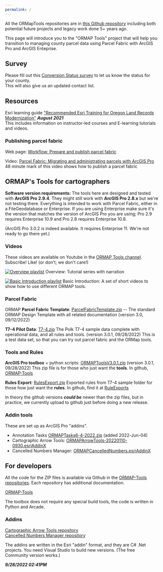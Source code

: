 ```yaml
---
permalink: /
---
```

All the ORMapTools repositories are in
[this Github repository](https://github.com/ORMAPTools)
including both potential future projects and legacy work done 5+ years ago.

This page will introduce you to the "ORMAP Tools" project that will help you 
transition to managing county parcel data using Parcel Fabric with ArcGIS Pro and ArcGIS Enteprise.

## Survey

Please fill out this [Conversion Status survey](https://docs.google.com/forms/d/e/1FAIpQLScLnnL2K0-6XgkTuEsw7QQ-Sx-LXNLE1jY4Y5ATNiESmDRE_A/viewform?vc=0&c=0&w=1&flr=0&pli=1&fbzx=5578410564896297533")
to let us know the status for your county.  
This will also give us an updated contact list.

## Resources

Esri learning guide ["Recommended Esri Training for Oregon Land Records Modernization"](docs/ArcGIS%20Training%20Plan%20For%20ORMAP%20for%20JS_edit.pdf) ***August 2021***  
This includes information on instructor-led courses and E-learning tutorials and videos.

### Publishing parcel fabric

Web page: [Workflow: Prepare and publish parcel fabric
](https://pro.arcgis.com/en/pro-app/latest/help/data/parcel-editing/workflow-publishpf.htm)

Video: [Parcel Fabric: Migrating and administrating parcels with ArcGIS Pro](https://www.esri.com/videos/watch?videoid=zvTSIHKHC54&title=parcel-fabric-migrating-and-administrating-parcels-with-arcgis-pro)  
48 minute mark of this video shows how to publish a parcel fabric  

## ORMAP's Tools for cartographers

**Software version requirements:** 
The tools here are designed and tested with **ArcGIS Pro 2.9.4**.
They might still work with **ArcGIS Pro 2.8.x** but we're not testing there.
Everything is intended to work with Parcel Fabric, either in a FileGeodatabase or Enterprise.
If you are using Enterprise make sure it's the version that matches the version of ArcGIS Pro you are using; Pro 2.9 requires Enterprise 10.9 and Pro 2.8 requires Enterprise 10.8.

(ArcGIS Pro 3.0.2 is indeed available. It requires Enterprise 11. We're
not ready to go there yet.)
    

### Videos

These videos are available on Youtube in the [ORMAP Tools channel](https://www.youtube.com/channel/UCzm6fVzsVVk8LtuvzdPRmnQ). Subscribe! Like! (or don't; we don't care!)

[![Overview playlist](https://i.ytimg.com/vi/rTX02Jr4_qw/default.jpg)](https://youtube.com/playlist?list=PLOvsczC41I8ZbmCx709fCed38b8ZU4DUf)
Overview: Tutorial series with narration

[![Basic Introduction playlist](https://i.ytimg.com/vi/-og4oB9QDJw/default.jpg)](https://youtube.com/playlist?list=PLOvsczC41I8Ygz1G47wEqrtdLtMXfiXzm)
Basic Introduction: A set of short videos to show how to use different ORMAP tools.

### Parcel Fabric

ORMAP **Parcel Fabric Template**: [ParcelFabricTemplate.zip](downloads/ParcelFabricTemplate.zip) 
-- The standard ORMAP Design Template with all related documentation (version 3.0, 09/12/2022)

**T7-4 Pilot Data**: [T7-4.zip](downloads/T7-4.zip) 
The Polk T7-4 sample data complete with operational data, and all rules and tools. (version 3.0.1, 09/28/2022)
This is a test data set, so that you can try out parcel fabric and the ORMap tools.

### Tools and Rules

**ArcGIS Pro toolbox** + python scripts:  [ORMAPToolsV3.0.1.zip](downloads/ORMAPToolsV3.0.1.zip) (version 3.0.1, 09/28/2022) This zip file is for those who just want the **tools**. In github, [ORMAP-Tools](https://github.com/ORMAPTools/ORMAP-Tools)

**Rules Export**: [RulesExport.zip](https://github.com/ORMAPtools/RuleExports/archive/refs/tags/3.0.1.zip)
Exported rules from T7-4 sample folder for those how just want the **rules**.
In github, find it at [RuleExports](https://github.com/ORMAPTools/RuleExports)

In theory the github versions ***could be*** newer than the zip files, but in practice, we currently upload to github just before doing a new release.

### Addin tools

These are set up as ArcGIS Pro "addins".

* Annotation Tasks [ORMAPTasks6-4-2022.zip](downloads/ORMAPTasks6-4-2022.zip) (added 2022-Jun-04)
* Cartographic Arrow Tools: [ORMAPArrowTools-20220110-0930.esriAddinX](https://github.com/ORMAPtools/ArrowTools/raw/main/ORMAPArrowTools-20220110-0930.esriAddinX)
* Cancelled Numbers Manager: [ORMAPCancelledNumbers.esriAddinX](https://github.com/ORMAPtools/CancelledNumbersManager/raw/main/Install/ORMAPCancelledNumbers.esriAddinX)


## For developers

All the code for the ZIP files is available via Github in the [ORMAP-Tools repositories](https://github.com/ORMAPtools).
Each repository has additional documentation.

[ORMAP-Tools](https://github.com/ORMAPtools/ORMAP-Tools)

The toolbox does not require any special build tools, the code is written in Python and Arcade.

### Addins

[Cartographic Arrow Tools repository](https://github.com/ORMAPtools/ArrowTools)  
[Cancelled Numbers Manager repository](https://github.com/ORMAPtools/CancelledNumbersManager)

The addins are written in the Esri "addin" format, and they are C# .Net projects.
You need Visual Studio to build new versions. (The free Community version works.)

***9/28/2022 02:41PM***